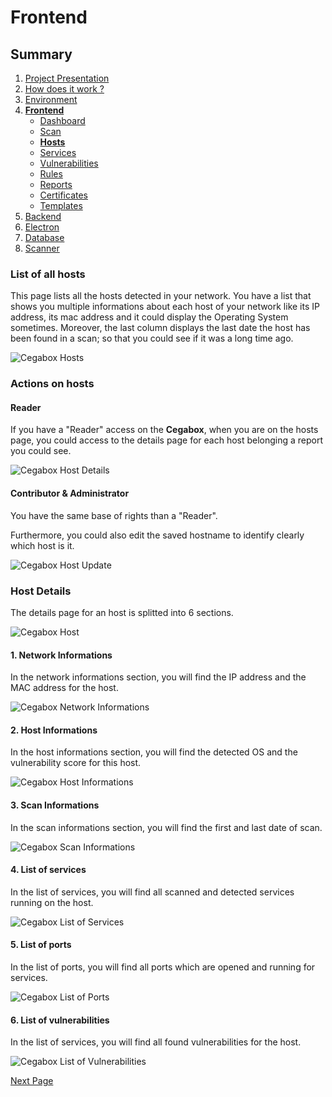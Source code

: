 # Frontend

## Summary

1. [Project Presentation](project.html)
2. [How does it work ?](working.html)
3. [Environment](env.html)
4. [**Frontend**](front.html)
   * [Dashboard](front.html)
   * [Scan](scan.html)
   * [**Hosts**](hosts.html)
   * [Services](services.html)
   * [Vulnerabilities](vulnerabilities.html)
   * [Rules](rules.html)
   * [Reports](reports.html)
   * [Certificates](certificates.html)
   * [Templates](template.html)
5. [Backend](back.html)
6. [Electron](electron.html)
7. [Database](database.html)
8. [Scanner](scanner.html)

### List of all hosts

This page lists all the hosts detected in your network. You have a list that shows you multiple informations about each host of your network like its IP address, its mac address and it could display the Operating System sometimes. Moreover, the last column displays the last date the host has been found in a scan; so that you could see if it was a long time ago.

![Cegabox Hosts](https://cebago.github.io/Cegabox/img/cegabox-hosts.png)

### Actions on hosts

#### Reader

If you have a "Reader" access on the **Cegabox**, when you are on the hosts page, you could access to the details page for each host belonging a report you could see.

![Cegabox Host Details](https://cebago.github.io/Cegabox/img/cegabox-hosts-details-small.png)

#### Contributor & Administrator

You have the same base of rights than a "Reader".

Furthermore, you could also edit the saved hostname to identify clearly which host is it.

![Cegabox Host Update](https://cebago.github.io/Cegabox/img/cegabox-host-update.png)

### Host Details

The details page for an host is splitted into 6 sections.

![Cegabox Host](https://cebago.github.io/Cegabox/img/cegabox-host.png)

#### 1. Network Informations

In the network informations section, you will find the IP address and the MAC address for the host.

![Cegabox Network Informations](https://cebago.github.io/Cegabox/img/cegabox-network-informations.png)

#### 2. Host Informations

In the host informations section, you will find the detected OS and the vulnerability score for this host.

![Cegabox Host Informations](https://cebago.github.io/Cegabox/img/cegabox-host-informations.png)

#### 3. Scan Informations

In the scan informations section, you will find the first and last date of scan.

![Cegabox Scan Informations](https://cebago.github.io/Cegabox/img/cegabox-scan-informations.png)

#### 4. List of services

In the list of services, you will find all scanned and detected services running on the host.

![Cegabox List of Services](https://cebago.github.io/Cegabox/img/cegabox-host-services.png)

#### 5. List of ports

In the list of ports, you will find all ports which are opened and running for services.

![Cegabox List of Ports](https://cebago.github.io/Cegabox/img/cegabox-host-ports.png)

#### 6. List of vulnerabilities

In the list of services, you will find all found vulnerabilities for the host.

![Cegabox List of Vulnerabilities](https://cebago.github.io/Cegabox/img/cegabox-host-vulnerabilities.png)

[Next Page](services.html)
